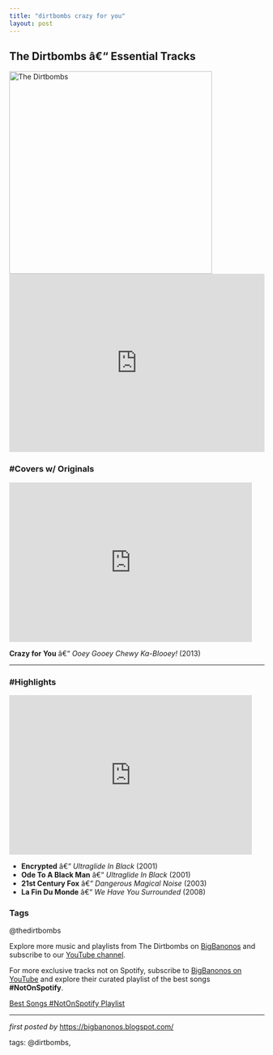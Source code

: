 ```yaml
---
title: "dirtbombs crazy for you"
layout: post
---
```

<h2>The Dirtbombs â€“ Essential Tracks</h2> <div > <img src="https://alpha.creativecirclecdn.com/citypulse/original/20210825-125050-TID_4C_2%20Tom%20Potter%20and%20Mick%20Collins.jpg" alt="The Dirtbombs" width="400" />
</div> <iframe src="https://open.spotify.com/embed/playlist/1iBa1iBcf3yiXbhcO3w0iZ?utm_source=generator" width="100%" height="352" frameborder="0" allowfullscreen="" allow="autoplay; clipboard-write; encrypted-media; fullscreen; picture-in-picture" loading="lazy"></iframe> <h3>#Covers w/ Originals</h3>
<iframe allowfullscreen="" frameborder="0" height="315" src="https://www.youtube.com/embed/564PIgP5naQ?list=PLtuNtuTatqI0T_GCRVtVWFUSn_PgEFzjS" width="95%"></iframe> <p><strong>Crazy for You</strong> â€“ <em>Ooey Gooey Chewy Ka-Blooey!</em> (2013)</p> <hr /> <h3>#Highlights</h3>
<iframe allowfullscreen="" frameborder="0" height="315" src="https://www.youtube.com/embed/KeMh4MEu6G0?list=PLtuNtuTatqI0NxPHpwHaScJ-21BI4KEOx" width="95%"></iframe> <ul> <li><strong>Encrypted</strong> â€“ <em>Ultraglide In Black</em> (2001)</li> <li><strong>Ode To A Black Man</strong> â€“ <em>Ultraglide In Black</em> (2001)</li> <li><strong>21st Century Fox</strong> â€“ <em>Dangerous Magical Noise</em> (2003)</li> <li><strong>La Fin Du Monde</strong> â€“ <em>We Have You Surrounded</em> (2008)</li>
</ul> <h3>Tags</h3>
<p>@thedirtbombs</p> <p>Explore more music and playlists from The Dirtbombs on <a href="https://bigbanonos.blogspot.com/" target="_blank">BigBanonos</a> and subscribe to our <a href="https://www.youtube.com/@BigBanonos" target="_blank">YouTube channel</a>.</p>


<!--Subscribe and Playlist Links-->
<div>
    <p>For more exclusive tracks not on Spotify, subscribe to <a href="https://www.youtube.com/@BigBanonos" target="_blank">BigBanonos on YouTube</a> and explore their curated playlist of the best songs <strong>#NotOnSpotify</strong>.</p>
    <p><a href="https://www.youtube.com/playlist?list=PLtuNtuTatqI0kFahUCbtbfenC_ET5O_tr" target="_blank">Best Songs #NotOnSpotify Playlist<br /></a></p></div>

<hr />

<p><em>first posted by</em> <a href="https://bigbanonos.blogspot.com/" rel="noopener" target="_new">https://bigbanonos.blogspot.com/</a></p>

<p>tags: @dirtbombs,</p>
